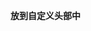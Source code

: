 

<style>
/* 去除通知栏 右上角 X */
 .notify-render .hope-close-button {
    display: none;
}



/* 此选项两处CSS 在v3.31.0中已优化 滚动显示 和 右下角设置网格模式尺寸大小 */
/* 文字超长自动换行 */
/*.name-box .name {
    white-space: unset !important;
    overflow: unset !important;
}*/
/* 缩略图图片变大 代码中的160px 自己改 现在是注释状态若需要自行解除注释 */
/*.obj-box > div {
grid-template-columns: repeat(auto-fill, minmax(160px, 1fr))
}
.obj-box > div .item-thumbnail{
  height: 100px;
}*/


/* 白天背景图 */
.hope-ui-light {
    background-image: url("https://orbit1024.top/wp-content/uploads/2025/05/1748364042-10001-scaled.jpg") !important;
    background-repeat: no-repeat;
    background-size: cover;
    background-attachment: fixed;
    background-position-x: center;
}

/* 夜间背景图 */
.hope-ui-dark {
    background-image: url("") !important;
    background-repeat: no-repeat;
    background-size: cover;
    background-attachment: fixed;
    background-position-x: center;
}

/* 手机端白天背景图 */
@media (max-width: 768px) {
    .hope-ui-light {
        background-image: url("") !important;
    }
}

/* 手机端夜间背景图 */
@media (max-width: 768px) {
    .hope-ui-dark {
        background-image: url("") !important;
    }
}

/*主列表白天模式透明*/
 .obj-box.hope-stack.hope-c-dhzjXW.hope-c-PJLV.hope-c-PJLV-igScBhH-css {
    background-color: rgba(255, 255, 255, 0.5) !important;
}
/*主列表夜间模式透明*/
 .obj-box.hope-stack.hope-c-dhzjXW.hope-c-PJLV.hope-c-PJLV-iigjoxS-css {
    background-color:rgb(0 0 0 / 50%) !important;
}
/*readme白天模式透明*/
 .hope-c-PJLV.hope-c-PJLV-ikSuVsl-css {
    background-color: rgba(255, 255, 255, 0.5) !important;
}
/*readme夜间模式透明*/
 .hope-c-PJLV.hope-c-PJLV-iiuDLME-css {
    background-color:rgb(0 0 0 / 50%) !important;
}

/*顶部右上角切换按钮透明*/
 .hope-ui-light .hope-c-ivMHWx-hZistB-cv.hope-icon-button {
    background-color: rgba(255, 255, 255, 0.5) !important;
}
.hope-ui-dark .hope-c-ivMHWx-hZistB-cv.hope-icon-button {
    background-color:rgb(0 0 0 / 50%) !important;
}

/*右下角侧边栏按钮透明 第一个是白天 第二个是夜间*/
 .hope-ui-light .hope-c-PJLV-ijgzmFG-css {
    background-color: rgba(255, 255, 255, 0.5) !important;
}
.hope-ui-dark .hope-c-PJLV-ijgzmFG-css {
    background-color:rgb(0 0 0 / 50%) !important;
}

/*白天模式代码块透明*/
 .hope-ui-light pre {
    background-color: rgba(255, 255, 255, 0.1)!important;
}
/*夜间模式代码块透明*/
 .hope-ui-dark pre {
    background-color: rgba(255, 255, 255, 0)!important;
}

/*左侧侧边栏目录*/
/*白天模式*/
 .hope-ui-light .hope-c-PJLV-ieGWMbI-css {
    background: rgba(255, 255, 255, 0) !important;
}
/*夜间模式*/
 .hope-ui-dark .hope-c-PJLV-ieGWMbI-css {
    background-color:rgb(0 0 0 / 0%) !important;
}

/* 返回顶部 */
 .hope-c-PJLV-ihVEsOa-css {
    background: rgba(255, 255, 255, 0) !important;
}
.hope-ui-dark .hope-c-PJLV-ihVEsOa-css {
    background-color:rgb(0 0 0 / 0%) !important;
}

/*正常情况未使用吸附功能*/
/*顶部*/
 .hope-c-PJLV-ikaMhsQ-css {
    background: rgba(255, 255, 255, 0) !important;
}
/*导航条*/ 
/*白天模式*/
 .hope-ui-light .hope-c-PJLV-idaeksS-css {
    background-color: rgba(255, 255, 255, 0) !important;
    border-radius: var(--hope-radii-xl) !important;
}
/*夜间模式*/
 .hope-ui-dark .hope-c-PJLV-idaeksS-css {
    background-color:rgb(0 0 0 / 0%) !important;
    border-radius: var(--hope-radii-xl) !important;
}
/* 吸附到页面顶部 */
/*顶部*/
 .hope-c-PJLV-icWrYmg-css {
    background: rgba(255, 255, 255, 0) !important;
}
/*导航条*/
 .hope-c-PJLV-icKsjdm-css::after {
    background: rgba(255, 255, 255, 0) !important;
}
/*白天模式*/
 .hope-ui-light .hope-c-PJLV-icKsjdm-css {
    background-color: rgba(255, 255, 255, 0) !important;
    border-radius: var(--hope-radii-xl) !important;
}
/*夜间模式*/
 .hope-ui-dark .hope-c-PJLV-icKsjdm-css {
    background-color:rgb(0 0 0 / 0%) !important;
    border-radius: var(--hope-radii-xl) !important;
}

/*仅吸附导航栏*/
/*导航条*/
 .hope-c-PJLV-ifdXShc-css::after {
    background: rgba(255, 255, 255, 0) !important;
}
/*白天模式*/
 .hope-ui-light .hope-c-hrsMRY {
    background-color: rgba(255, 255, 255, 0) !important;
    border-radius: var(--hope-radii-xl) !important;
}
/*夜间模式*/
 .hope-ui-dark .hope-c-hrsMRY {
    background-color:rgb(0 0 0 / 0%) !important;
    border-radius: var(--hope-radii-xl) !important;
}
/*全局字体*/

 * {
   font-family:LXGW WenKai
   }
* {
  font-weight:bold
  }
  body {
  font-family: LXGW WenKai;
  }

</style>




放到自定义头部中
